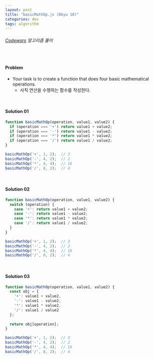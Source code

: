 ```yaml
---
layout: post
title: "basicMathOp.js (8kyu 10)"
categories: dev
tags: algorithm
---
```


###### [Codewars](https://www.codewars.com) 알고리즘 풀이

<br>

#### Problem

- Your task is to create a function that does four basic mathematical operations.
  - 사칙 연산을 수행하는 함수를 작성한다.

<br>

#### Solution 01

```js
function basicMathOp(operation, value1, value2) {
  if (operation === '+') return value1 + value2;
  if (operation === '-') return value1 - value2;
  if (operation === '*') return value1 * value2;
  if (operation === '/') return value1 / value2;
}

basicMathOp('+', 1, 2);  // 3
basicMathOp('-', 4, 2);  // 2
basicMathOp('*', 4, 4);  // 16
basicMathOp('/', 8, 2);  // 4
```

<br>

#### Solution 02

```js
function basicMathOp(operation, value1, value2) {
  switch (operation) {
    case '+': return value1 + value2;
    case '-': return value1 - value2;
    case '*': return value1 * value2;
    case '/': return value1 / value2;
  }
}

basicMathOp('+', 1, 2);  // 3
basicMathOp('-', 4, 2);  // 2
basicMathOp('*', 4, 4);  // 16
basicMathOp('/', 8, 2);  // 4
```

<br>

#### Solution 03

```js
function basicMathOp(operation, value1, value2) {
  const obj = {
    '+': value1 + value2,
    '-': value1 - value2,
    '*': value1 * value2,
    '/': value1 / value2
  };
  
  return obj[operation];
}

basicMathOp('+', 1, 2);  // 3
basicMathOp('-', 4, 2);  // 2
basicMathOp('*', 4, 4);  // 16
basicMathOp('/', 8, 2);  // 4
```

<br>

<br>